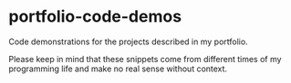 # portfolio-code-demos
Code demonstrations for the projects described in my portfolio.

Please keep in mind that these snippets come from different times of my programming life and make no real sense without context.

